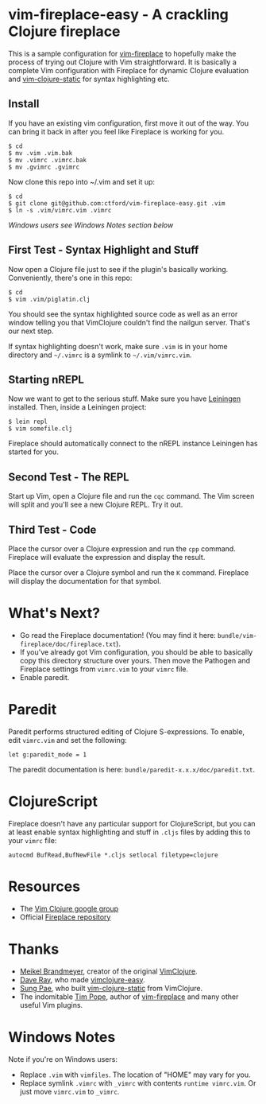 # vim-fireplace-easy - A crackling Clojure fireplace 
This is a sample configuration for [vim-fireplace](https://github.com/tpope/vim-fireplace) to hopefully make the process of trying out Clojure with Vim straightforward. It is basically a complete Vim configuration with Fireplace for dynamic Clojure evaluation and [vim-clojure-static](https://github.com/guns/vim-clojure-static) for syntax highlighting etc.

## Install
If you have an existing vim configuration, first move it out of the way. You can bring it back in after you feel like Fireplace is working for you.

    $ cd
    $ mv .vim .vim.bak
    $ mv .vimrc .vimrc.bak
    $ mv .gvimrc .gvimrc

Now clone this repo into ~/.vim and set it up:

    $ cd
    $ git clone git@github.com:ctford/vim-fireplace-easy.git .vim
    $ ln -s .vim/vimrc.vim .vimrc

*Windows users see Windows Notes section below*

## First Test - Syntax Highlight and Stuff

Now open a Clojure file just to see if the plugin's basically working. Conveniently, there's one in this repo:

    $ cd
    $ vim .vim/piglatin.clj

You should see the syntax highlighted source code as well as an error window telling you that VimClojure couldn't find the nailgun server. That's our next step.

If syntax highlighting doesn't work, make sure `.vim` is in your home directory and `~/.vimrc` is a symlink to `~/.vim/vimrc.vim`.

## Starting nREPL 

Now we want to get to the serious stuff. Make sure you have [Leiningen](https://github.com/technomancy/leiningen) installed. Then, inside a Leiningen project:

    $ lein repl
    $ vim somefile.clj

Fireplace should automatically connect to the nREPL instance Leiningen has started for you.

## Second Test - The REPL

Start up Vim, open a Clojure file and run the `cqc` command. The Vim screen will split and you'll see a new Clojure REPL. Try it out.

## Third Test - Code

Place the cursor over a Clojure expression and run the `cpp` command. Fireplace will evaluate the expression and display the result.

Place the cursor over a Clojure symbol and run the `K` command. Fireplace will display the documentation for that symbol.

# What's Next?

* Go read the Fireplace documentation! (You may find it here: `bundle/vim-fireplace/doc/fireplace.txt`).
* If you've already got Vim configuration, you should be able to basically copy this directory structure over yours. Then move the Pathogen and Fireplace settings from `vimrc.vim` to your `vimrc` file.
* Enable paredit.

# Paredit

Paredit performs structured editing of Clojure S-expressions. To enable, edit `vimrc.vim` and set the following:

    let g:paredit_mode = 1

The paredit documentation is here: `bundle/paredit-x.x.x/doc/paredit.txt`.

# ClojureScript

Fireplace doesn't have any particular support for ClojureScript, but you can at least enable syntax highlighting and stuff in `.cljs` files by adding this to your `vimrc` file:

    autocmd BufRead,BufNewFile *.cljs setlocal filetype=clojure

# Resources

* The [Vim Clojure google group](https://groups.google.com/group/vimclojure)
* Official [Fireplace repository](https://github.com/tpope/vim-fireplace)

# Thanks

* [Meikel Brandmeyer](https://github.com/kotarak), creator of the original [VimClojure](http://bitbucket.org/kotarak/vimclojure).
* [Dave Ray](https://github.com/daveray), who made [vimclojure-easy](https://github.com/daveray/vimclojure-easy).
* [Sung Pae](https://github.com/guns), who built [vim-clojure-static](https://github.com/guns/vim-clojure-static) from VimClojure.
* The indomitable [Tim Pope](https://github.com/tpope), author of [vim-fireplace](https://github.com/tpope/vim-fireplace) and many other useful Vim plugins.

# Windows Notes

Note if you're on Windows users:

* Replace `.vim` with `vimfiles`. The location of "HOME" may vary for you.
* Replace symlink `.vimrc` with `_vimrc` with contents `runtime vimrc.vim`. Or just move `vimrc.vim` to `_vimrc`.
